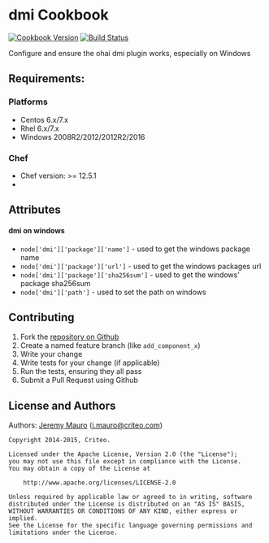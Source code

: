 dmi Cookbook
===================


[![Cookbook Version][cookbook_version]][cookbook]
[![Build Status][build_status]][build_status]

Configure and ensure the ohai dmi plugin works, especially on Windows

Requirements:
-------------
### Platforms
* Centos 6.x/7.x
* Rhel 6.x/7.x
* Windows 2008R2/2012/2012R2/2016

### Chef
* Chef version: >= 12.5.1
*

Attributes
----------
#### dmi on windows
* `node['dmi']['package']['name']` - used to get the windows package name
* `node['dmi']['package']['url']` - used to get the windows packages url
* `node['dmi']['package']['sha256sum']` - used to get the windows' package sha256sum
* `node['dmi']['path']` - used to set the path on windows


Contributing
------------
1. Fork the [repository on Github][repository]
2. Create a named feature branch (like `add_component_x`)
3. Write your change
4. Write tests for your change (if applicable)
5. Run the tests, ensuring they all pass
6. Submit a Pull Request using Github


License and Authors
-------------------
Authors: [Jeremy Mauro][author] (<j.mauro@criteo.com>)

```text
Copyright 2014-2015, Criteo.

Licensed under the Apache License, Version 2.0 (the "License");
you may not use this file except in compliance with the License.
You may obtain a copy of the License at

    http://www.apache.org/licenses/LICENSE-2.0

Unless required by applicable law or agreed to in writing, software
distributed under the License is distributed on an "AS IS" BASIS,
WITHOUT WARRANTIES OR CONDITIONS OF ANY KIND, either express or implied.
See the License for the specific language governing permissions and
limitations under the License.
```

[author]:                   https://github.com/jmauro
[repository]:               https://github.com/criteo-cookbooks/dmi
[build_status]:             https://api.travis-ci.org/criteo-cookbooks/dmi.svg?branch=master
[cookbook_version]:         https://img.shields.io/cookbook/v/dmi.svg
[cookbook]:                 https://supermarket.chef.io/cookbooks/dmi
